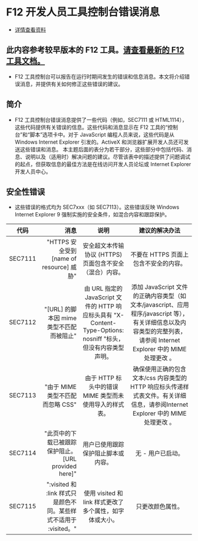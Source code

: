 # F12 开发人员工具控制台错误消息
- [详情查看资料](http://blog.csdn.net/xingxing1828/article/details/38386247)
## 此内容参考较早版本的 F12 工具。[请查看最新的 F12 工具文档。](https://docs.microsoft.com/en-us/microsoft-edge/f12-devtools-guide)
- F12 工具控制台可以报告在运行时期间发生的错误和信息消息。本文将介绍错误消息，并提供有关如何修正这些错误的建议。
## 简介
- F12 工具控制台错误消息提供了一些代码（例如，SEC7111 或 HTML1114），这些代码提供有关错误的信息。这些代码和消息显示在 F12 工具的“控制台”和“脚本”选项卡中。对于 JavaScript 编程人员来说，这些代码是从 Windows Internet Explorer 引发的。ActiveX 和浏览器扩展开发人员还可发送这些错误和消息。
本主题后面的表分为若干部分，这些部分中包括代码、消息、说明以及（适用时）解决问题的建议。尽管该表中的描述提供了问题调试的起点，但获取信息的最佳方法是在线访问开发人员论坛或 Internet Explorer 开发人员中心。

## 安全性错误
- 这些错误的格式均为 SEC7xxx（如 SEC7113）。这些错误反映 Windows Internet Explorer 9 强制实施的安全条件，如混合内容和跟踪保护。


| 代码        |  消息  |  说明  |  建议的解决办法  |
| --------   | -----:   | :----: | :----: |
| SEC7111    | "HTTPS 安全受到 [name of resource] 威胁" |   安全超文本传输协议 (HTTPS) 页面包含不安全（混合）内容。    |   不要在 HTTPS 页面上包含不安全的内容。    |
| SEC7112    | "[URL] 的脚本因 mime 类型不匹配而被阻止"  |   由 URL 指定的 JavaScript 文件的 HTTP 响应标头具有 "X-Content-Type-Options: nosniff "标头，但没有内容类型声明。    |   添加 JavaScript 文件的正确内容类型（如文本/javascript、应用程序/javascript 等），有关详细信息以及内容类型的完整列表，请参阅 Internet Explorer 中的 MIME 处理更改 。   |
| SEC7113    | "由于 MIME 类型不匹配而忽略 CSS"  |   由于 HTTP 标头中的错误 MIME 类型而未使用导入的样式表。   |   确保使用正确的包含文本/css 内容类型的 HTTP 响应标头传递样式表文件。有关详细信息，请参阅Internet Explorer 中的 MIME 处理更改 。   |
| SEC7114    | "此页中的下载已被跟踪保护阻止。[URL provided here]" |  用户已使用跟踪保护阻止脚本或内容。  |  无 - 用户已启动。   |
| SEC7115    | ":visited 和 :link 样式只是颜色不同。某些样式不适用于 :visited。" |   使用 visited 和 link 样式更改了多个属性，如字体或大小。   |   只更改颜色属性。   |




















